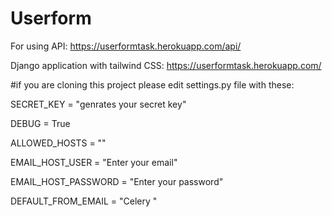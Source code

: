 # Userform
For using API: https://userformtask.herokuapp.com/api/

Django application with tailwind CSS: https://userformtask.herokuapp.com/


#if you are cloning this project please edit settings.py file with these:

SECRET_KEY = "genrates your secret key"

DEBUG = True

ALLOWED_HOSTS = ""



EMAIL_HOST_USER = "Enter your email"

EMAIL_HOST_PASSWORD = "Enter your password"

DEFAULT_FROM_EMAIL = "Celery <email>"

